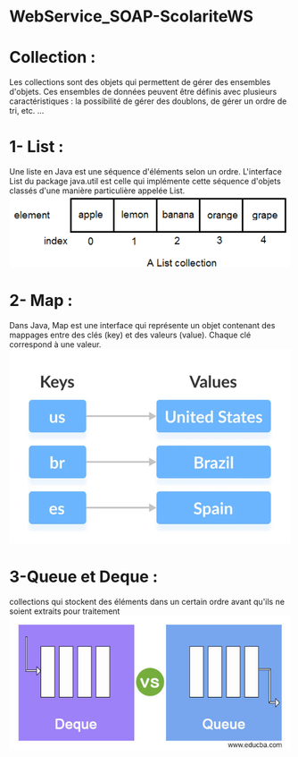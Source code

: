 # WebService_SOAP-ScolariteWS
# Collection :
Les collections sont des objets qui permettent de gérer des ensembles d'objets. Ces ensembles de données peuvent être définis avec plusieurs caractéristiques : la possibilité de gérer des doublons, de gérer un ordre de tri, etc. ...
# 1- List :
Une liste en Java est une séquence d'éléments selon un ordre. L'interface List du package java.util est celle qui implémente cette séquence d'objets classés d'une manière particulière appelée List.
![image info](https://github.com/MedMelek4848/WebService_SOAP-ScolariteWS/blob/master/List%20Collections.jpg)
# 2- Map :
Dans Java, Map est une interface qui représente un objet contenant des mappages entre des clés (key) et des valeurs (value). Chaque clé correspond à une valeur.
![image info](https://github.com/MedMelek4848/WebService_SOAP-ScolariteWS/blob/master/Map%20.jpg)
# 3-Queue et Deque :
collections qui stockent des éléments dans un certain ordre avant qu'ils ne soient extraits pour traitement
![image info](https://github.com/MedMelek4848/WebService_SOAP-ScolariteWS/blob/master/Deque-vs-Queue.jpg)
